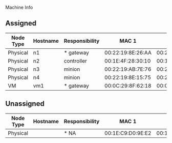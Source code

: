 Machine Info

## Assigned
| Node Type | Hostname | Responsibility | MAC 1             | MAC 2             | Interface 1 | Interface 2 |
|-----------|----------|----------------|-------------------|-------------------|-------------|-------------|
| Physical  | n1       | * gateway      | 00:22:19:8E:26:AA | 00:22:19:8E:26:AC | eno1        | eno2        |
| Physical  | n2       | controller     | 00:1E:4F:28:30:10 | 00:1E:4F:28:30:12 | eno1        | eno2        |
| Physical  | n3       | minion         | 00:22:19:AB:7E:76 | 00:22:19:AB:7E:78 | eno1        | eno2        |
| Physical  | n4       | minion         | 00:22:19:8E:15:75 | 00:22:19:8E:15:77 | eno1        | eno2        |
| VM        | vm1      | * gateway      | 00:0C:29:8F:62:18 | 00:0C:29:8F:62:22 | ens33       | ens34       |

## Unassigned
| Node Type | Hostname | Responsibility | MAC 1             | MAC 2             | Interface 1 | Interface 2 |
|-----------|----------|----------------|-------------------|-------------------|-------------|-------------|
| Physical  |          | * NA           | 00:1E:C9:D0:9E:E2 | 00:1E:C9:D0:9E:E4 | eno1        | eno2        |